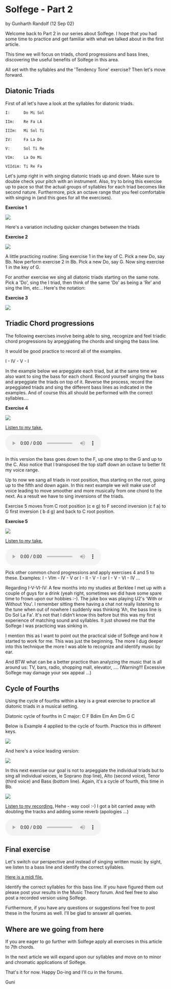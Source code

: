 # Solfege - Part 2
by Gunharth Randolf  (12 Sep 02) 

Welcome back to Part 2 in our series about Solfege. I hope that you had some time to practice and get familiar with what we talked about in the first article.

This time we will focus on triads, chord progressions and bass lines, discovering the useful benefits of Solfege in this area.

All set with the syllables and the 'Tendency Tone' exercise? Then let's move forward.

## Diatonic Triads

First of all let's have a look at the syllables for diatonic triads.
```text
I:      Do Mi Sol

IIm:    Re Fa LA

IIIm:   Mi Sol Ti

IV:     Fa La Do

V:      Sol Ti Re

VIm:    La Do Mi

VIIdim: Ti Re Fa
```

Let's jump right in with singing diatonic triads up and down. Make sure to double check your pitch with an instrument. Also, try to bring this exercise up to pace so that the actual groups of syllables for each triad becomes like second nature. Furthermore, pick an octave range that you feel comfortable with singing in (and this goes for all the exercises).

**Exercise 1**

![](img/solfege-part2/01.gif "")

Here's a variation including quicker changes between the triads

**Exercise 2**

![](img/solfege-part2/02.gif "")


A little practicing routine: Sing exercise 1 in the key of C. Pick a new Do, say Bb. Now perform exercise 2 in Bb. Pick a new Do, say G. Now sing exercise 1 in the key of G.

For another exercise we sing all diatonic triads starting on the same note. Pick a 'Do', sing the I triad, then think of the same 'Do' as being a 'Re' and sing the IIm, etc... Here's the notation:

**Exercise 3**

![](img/solfege-part2/03.gif "")

## Triadic Chord progressions

The following exercises involve being able to sing, recognize and feel triadic chord progressions by arpeggiating the chords and singing the bass line.

It would be good practice to record all of the examples.

I - IV - V - I

In the example below we arpeggiate each triad, but at the same time we also want to sing the bass for each chord. Record yourself singing the bass and arpeggiate the triads on top of it. Reverse the process, record the arpeggiated triads and sing the different bass lines as indicated in the examples. And of course this all should be performed with the correct syllables....

**Exercise 4**

![](img/solfege-part2/04.gif "")

[Listen to my take.](../audio/solfege-part2/Ex4.mp3)

<audio controls>
  <source src="../audio/solfege-part2/Ex4.mp3" type="audio/mpeg">
Your browser does not support the audio element.
</audio>

In this version the bass goes down to the F, up one step to the G and up to the C. Also notice that I transposed the top staff down an octave to better fit my voice range.

Up to now we sang all triads in root position, thus starting on the root, going up to the fifth and down again. In this next example we will make use of voice leading to move smoother and more musically from one chord to the next. As a result we have to sing inversions of the triads.

Exercise 5 moves from C root position (c e g) to F second inversion (c f a) to G first inversion ( b d g) and back to C root position. 

**Exercise 5**

![](img/solfege-part2/05.gif "")

[Listen to my take.](../audio/solfege-part2/Ex5.mp3)

<audio controls>
  <source src="../audio/solfege-part2/Ex5.mp3" type="audio/mpeg">
Your browser does not support the audio element.
</audio>

Pick other common chord progressions and apply exercises 4 and 5 to these. Examples: I - VIm - IV - V or I - II - V - I or I - V - VI - IV ...

Regarding I-V-VI-IV: A few months into my studies at Berklee I met up with a couple of guys for a drink (yeah right, sometimes we did have some spare time to frown upon our hobbies :-). The juke box was playing U2's 'With or Without You'. I remember sitting there having a chat not really listening to the tune when out of nowhere I suddenly was thinking 'Ah, the bass line is Do Sol La Fa'. It's not that I didn't know this before but this was my first experience of matching sound and syllables. It just showed me that the Solfege I was practicing was sinking in. 

I mention this as I want to point out the practical side of Solfege and how it started to work for me. This was just the beginning. The more I dug deeper into this technique the more I was able to recognize and identify music by ear. 

And BTW what can be a better practice than analyzing the music that is all around us: TV, bars, radio, shopping mall, elevator, .... 
(Warning!!! Excessive Solfege may damage your sex appeal ...)


## Cycle of Fourths

Using the cycle of fourths within a key is a great exercise to practice all diatonic triads in a musical setting.

Diatonic cycle of fourths in C major: C F Bdim Em Am Dm G C

Below is Example 4 applied to the cycle of fourth. Practice this in different keys.

![](img/solfege-part2/06a.gif "")


And here's a voice leading version:

![](img/solfege-part2/06.gif "")


In this next exercise our goal is not to arpeggiate the individual triads but to sing all individual voices, ie Soprano (top line), Alto (second voice), Tenor (third voice) and Bass (bottom line). Again, it's a cycle of fourth, this time in Bb.

![](img/solfege-part2/07.gif "")

[Listen to my recording.](../audio/solfege-part2/chant.mp3) Hehe - way cool :-) I got a bit carried away with doubling the tracks and adding some reverb (apologies ...)

<audio controls>
  <source src="../audio/solfege-part2/chant.mp3" type="audio/mpeg">
Your browser does not support the audio element.
</audio>


## Final exercise

Let's switch our perspective and instead of singing written music by sight, we listen to a bass line and identify the correct syllables.

[Here is a midi file.](../audio/solfege-part2/bassline.mid)

Identify the correct syllables for this bass line. If you have figured them out please post your results in the Music Theory forum. And feel free to also post a recorded version using Solfege.

Furthermore, if you have any questions or suggestions feel free to post these in the forums as well. I'll be glad to answer all queries.

## Where are we going from here

If you are eager to go further with Solfege apply all exercises in this article to 7th chords.

In the next article we will expand upon our syllables and move on to minor and chromatic applications of Solfege.

That's it for now. Happy Do-ing and I'll cu in the forums.

Guni
